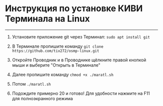 # Инструкция по установке КИВИ Терминала на Linux
-------------------------------------------------------------------

1. Установите приложение git через Терминал:  `sudo apt install git`

2. В Терминале пропишите команду  `git clone https://github.com/tix272/osmp-linux.git`

3. Откройте Проводник и в Проводнике щёлкните правой кнопкой мыши и выберите "Открыть в Терминале"

2. Далее пропишите команду  `chmod +x ./maratl.sh`

3. Потом  `./maratl.sh`

4. Подождите примерно 20 и готово! Для удобности нажмите на F11 для полноэкранного режима
